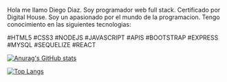Hola me llamo Diego Diaz. Soy programador web full stack. Certificado por Digital House. 
Soy un apasionado por el mundo de la programacion. Tengo conocimiento en las siguientes tecnologias:

#HTML5 #CSS3 #NODEJS #JAVASCRIPT #APIS #BOOTSTRAP #EXPRESS #MYSQL #SEQUELIZE #REACT


[![Anurag's GitHub stats](https://github-readme-stats.vercel.app/api?username=diegocarlosdiaz)](https://github.com/anuraghazra/github-readme-stats)

[![Top Langs](https://github-readme-stats.vercel.app/api/top-langs/?username=diegocarlosdiaz&layout=compact)](https://github.com/anuraghazra/github-readme-stats)

